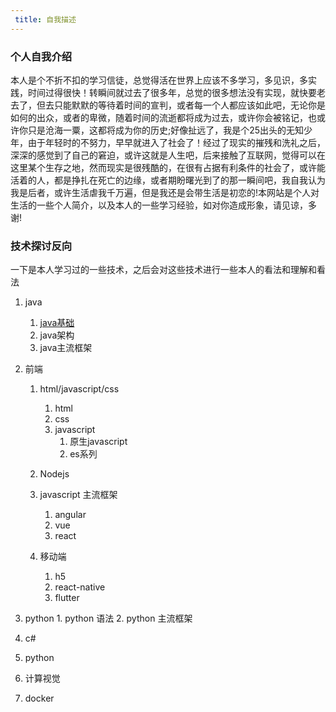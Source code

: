 ```yaml
---
 title: 自我描述
---
```


### 个人自我介绍

本人是个不折不扣的学习信徒，总觉得活在世界上应该不多学习，多见识，多实践，时间过得很快！转瞬间就过去了很多年，总觉的很多想法没有实现，就快要老去了，但去只能默默的等待着时间的宣判，或者每一个人都应该如此吧，无论你是如何的出众，或者的卑微，随着时间的流逝都将成为过去，或许你会被铭记，也或许你只是沧海一粟，这都将成为你的历史;好像扯远了，我是个25出头的无知少年，由于年轻时的不努力，早早就进入了社会了！经过了现实的摧残和洗礼之后，深深的感觉到了自己的窘迫，或许这就是人生吧，后来接触了互联网，觉得可以在这里某个生存之地，然而现实是很残酷的，在很有占据有利条件的社会了，或许能活着的人，都是挣扎在死亡的边缘，或者期盼曙光到了的那一瞬间吧，我自我认为我是后者，或许生活虐我千万遍，但是我还是会带生活是初恋的!本网站是个人对生活的一些个人简介，以及本人的一些学习经验，如对你造成形象，请见谅，多谢!

### 技术探讨反向

 一下是本人学习过的一些技术，之后会对这些技术进行一些本人的看法和理解和看法

  1. java
     1. [java基础](/2020/12/14/java-basic/)
     2. java架构
     3. java主流框架

  2. 前端
     1. html/javascript/css
        1. html
        2. css
        3. javascript
           1. 原生javascript
           2. es系列
     2. Nodejs

     3. javascript 主流框架
        1. angular
        2. vue
        3. react
     4. 移动端
        1. h5
        2. react-native
        3. flutter
  3. python
    1. python 语法
    2. python 主流框架
  4. c#
  5. python
  6. 计算视觉
  7. docker
